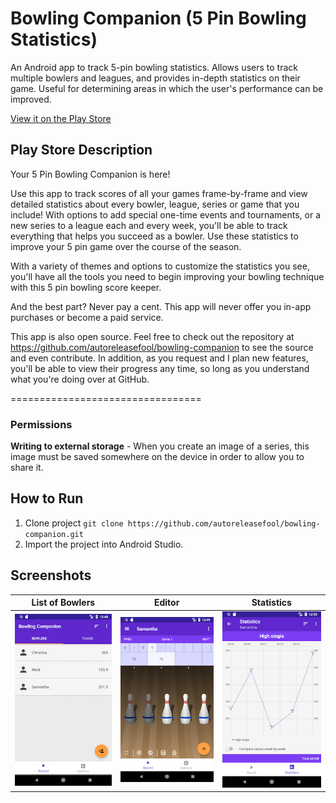 # Bowling Companion (5 Pin Bowling Statistics)

An Android app to track 5-pin bowling statistics. Allows users to track multiple bowlers and leagues, and provides in-depth statistics on their game. Useful for determining areas in which the user's performance can be improved.

[View it on the Play Store](https://play.google.com/store/apps/details?id=ca.josephroque.bowlingcompanion)

## Play Store Description

Your 5 Pin Bowling Companion is here!

Use this app to track scores of all your games frame-by-frame and view detailed statistics about every bowler, league, series or game that you include! With options to add special one-time events and tournaments, or a new series to a league each and every week, you'll be able to track everything that helps you succeed as a bowler. Use these statistics to improve your 5 pin game over the course of the season.

With a variety of themes and options to customize the statistics you see, you'll have all the tools you need to begin improving your bowling technique with this 5 pin bowling score keeper.

And the best part? Never pay a cent. This app will never offer you in-app purchases or become a paid service.

This app is also open source. Feel free to check out the repository at https://github.com/autoreleasefool/bowling-companion to see the source and even contribute. In addition, as you request and I plan new features, you'll be able to view their progress any time, so long as you understand what you're doing over at GitHub.

=================================

### Permissions

**Writing to external storage** - When you create an image of a series, this image must be saved somewhere on the device in order to allow you to share it.

## How to Run

1. Clone project `git clone https://github.com/autoreleasefool/bowling-companion.git`
2. Import the project into Android Studio.

## Screenshots

| List of Bowlers                                    | Editor                                            | Statistics                               |
| -------------------------------------------------- | ------------------------------------------------- | ---------------------------------------- |
| ![List of bowlers](./screenshots/v3.0_bowlers.png) | ![Editing a game](./screenshots/v3.0_editing.png) | ![Graphs](./screenshots/v3.0_graphs.png) |
